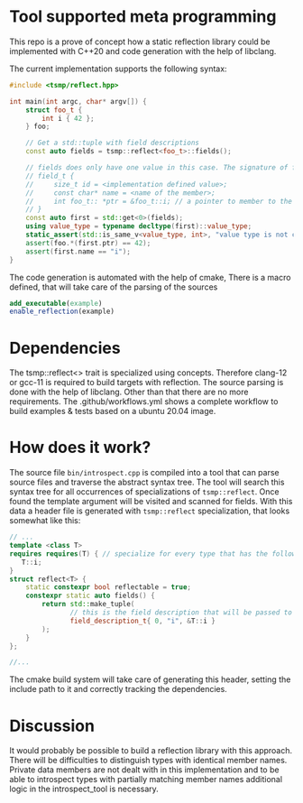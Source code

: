 # Tool supported meta programming

This repo is a prove of concept how a static reflection library could be implemented with C++20 and code generation with the help of libclang.

The current implementation supports the following syntax:
```cpp
#include <tsmp/reflect.hpp>

int main(int argc, char* argv[]) {
    struct foo_t {
        int i { 42 };
    } foo;

    // Get a std::tuple with field descriptions
    const auto fields = tsmp::reflect<foo_t>::fields();

    // fields does only have one value in this case. The signature of field looks like this:
    // field_t {
    //     size_t id = <implementation defined value>;
    //     const char* name = <name of the member>;
    //     int foo_t:: *ptr = &foo_t::i; // a pointer to member to the field
    // }
    const auto first = std::get<0>(fields);
    using value_type = typename decltype(first)::value_type;
    static_assert(std::is_same_v<value_type, int>, "value type is not correct");
    assert(foo.*(first.ptr) == 42);
    assert(first.name == "i");
}
```

The code generation is automated with the help of cmake, There is a macro defined, that will take care
of the parsing of the sources

```cmake
add_executable(example)
enable_reflection(example)
```

# Dependencies

The tsmp::reflect<> trait is specialized using concepts. Therefore clang-12 or gcc-11 is required to build targets with reflection. The source parsing is done with the help of libclang. Other than that there are no more requirements. The .github/workflows.yml shows a complete workflow to build examples & tests based on a ubuntu 20.04 image.

# How does it work?

The source file `bin/introspect.cpp` is compiled into a tool that can parse source files and traverse the abstract syntax tree. The tool will search this syntax tree for all occurrences of specializations of `tsmp::reflect`. Once found the template argument will be visited and scanned for fields. With this data a header file is generated with `tsmp::reflect` specialization, that looks somewhat like this:

```cpp
// ...
template <class T>
requires requires(T) { // specialize for every type that has the following members
   T::i;
}
struct reflect<T> {
    static constexpr bool reflectable = true;
    constexpr static auto fields() {
        return std::make_tuple(
               // this is the field description that will be passed to the user
               field_description_t{ 0, "i", &T::i }
        );
    }
};

//...
```

The cmake build system will take care of generating this header, setting the include path to it and correctly tracking the dependencies.

# Discussion

It would probably be possible to build a reflection library with this approach. There will be difficulties to distinguish types with identical member names. Private data members are not dealt with in this implementation and to be able to introspect types with partially matching member names additional logic in the introspect_tool is necessary.